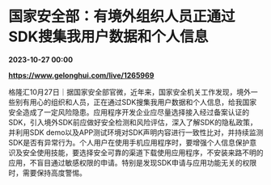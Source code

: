 # 国家安全部：有境外组织人员正通过SDK搜集我用户数据和个人信息

**2023-10-27 00:00**

**https://www.gelonghui.com/live/1265969**

格隆汇10月27日｜据国家安全部官微，近年来，国家安全机关工作发现，境外一些别有用心的组织和人员，正在通过SDK搜集我用户数据和个人信息，给我国家安全造成了一定风险隐患。应用程序开发企业应尽量选择接入经过备案认证的SDK，引入境外SDK前应做好安全检测和风险评估，深入了解SDK的隐私政策，并利用SDK demo以及APP测试环境对SDK声明内容进行一致性比对，并持续监测SDK是否有异常行为。个人用户在使用手机应用程序时，要增强个人信息保护意识及安全使用技能，要选择安全可靠的渠道下载使用应用程序，不安装来路不明的应用，不盲目通过敏感权限的申请。特别是发现SDK申请与应用功能无关的权限时，需要保持高度警惕。